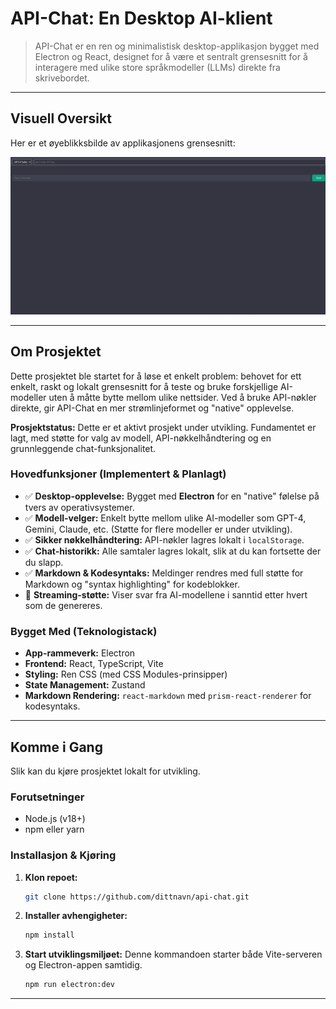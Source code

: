 # API-Chat: En Desktop AI-klient

> API-Chat er en ren og minimalistisk desktop-applikasjon bygget med Electron og React, designet for å være et sentralt grensesnitt for å interagere med ulike store språkmodeller (LLMs) direkte fra skrivebordet.

---

## Visuell Oversikt

Her er et øyeblikksbilde av applikasjonens grensesnitt:

![Bilde av API-Chat i bruk](./src/pictures/image.png)

---

## Om Prosjektet

Dette prosjektet ble startet for å løse et enkelt problem: behovet for ett enkelt, raskt og lokalt grensesnitt for å teste og bruke forskjellige AI-modeller uten å måtte bytte mellom ulike nettsider. Ved å bruke API-nøkler direkte, gir API-Chat en mer strømlinjeformet og "native" opplevelse.

**Prosjektstatus:** Dette er et aktivt prosjekt under utvikling. Fundamentet er lagt, med støtte for valg av modell, API-nøkkelhåndtering og en grunnleggende chat-funksjonalitet.

### Hovedfunksjoner (Implementert & Planlagt)
*   ✅ **Desktop-opplevelse:** Bygget med **Electron** for en "native" følelse på tvers av operativsystemer.
*   ✅ **Modell-velger:** Enkelt bytte mellom ulike AI-modeller som GPT-4, Gemini, Claude, etc. (Støtte for flere modeller er under utvikling).
*   ✅ **Sikker nøkkelhåndtering:** API-nøkler lagres lokalt i `localStorage`.
*   ✅ **Chat-historikk:** Alle samtaler lagres lokalt, slik at du kan fortsette der du slapp.
*   ✅ **Markdown & Kodesyntaks:** Meldinger rendres med full støtte for Markdown og "syntax highlighting" for kodeblokker.
*   🔄 **Streaming-støtte:** Viser svar fra AI-modellene i sanntid etter hvert som de genereres.

### Bygget Med (Teknologistack)
*   **App-rammeverk:** Electron
*   **Frontend:** React, TypeScript, Vite
*   **Styling:** Ren CSS (med CSS Modules-prinsipper)
*   **State Management:** Zustand
*   **Markdown Rendering:** `react-markdown` med `prism-react-renderer` for kodesyntaks.

---

## Komme i Gang

Slik kan du kjøre prosjektet lokalt for utvikling.

### Forutsetninger
*   Node.js (v18+)
*   npm eller yarn

### Installasjon & Kjøring
1.  **Klon repoet:**
    ```bash
    git clone https://github.com/dittnavn/api-chat.git
    ```
2.  **Installer avhengigheter:**
    ```bash
    npm install
    ```
3.  **Start utviklingsmiljøet:**
    Denne kommandoen starter både Vite-serveren og Electron-appen samtidig.
    ```bash
    npm run electron:dev
    ```
---

